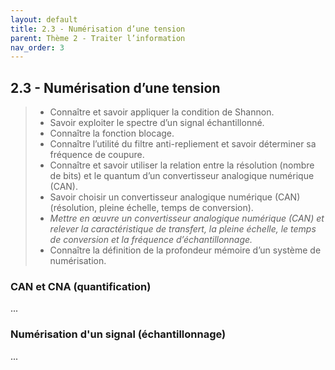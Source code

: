 ```yaml
---
layout: default
title: 2.3 - Numérisation d’une tension
parent: Thème 2 - Traiter l’information
nav_order: 3
---
```


## 2.3 - Numérisation d’une tension

> - Connaître et savoir appliquer la condition de Shannon.
> - Savoir exploiter le spectre d’un signal échantillonné.
> - Connaître la fonction blocage.
> - Connaître l’utilité du filtre anti-repliement et savoir déterminer sa fréquence de coupure.
> - Connaître et savoir utiliser la relation entre la résolution (nombre de bits) et le
> quantum d’un convertisseur analogique numérique (CAN).
> - Savoir choisir un convertisseur analogique numérique (CAN) (résolution, pleine
>  échelle, temps de conversion).
> - *Mettre en œuvre un convertisseur analogique numérique (CAN) et relever la
>   caractéristique de transfert, la pleine échelle, le temps de conversion et la fréquence
>   d’échantillonnage.*
> - Connaître la définition de la profondeur mémoire d’un système de numérisation.

### CAN et CNA (quantification)

...

### Numérisation d'un signal (échantillonnage)

...